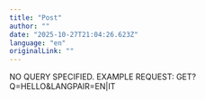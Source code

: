 ```yaml
---
title: "Post"
author: ""
date: "2025-10-27T21:04:26.623Z"
language: "en"
originalLink: ""
---
```


NO QUERY SPECIFIED. EXAMPLE REQUEST: GET?Q=HELLO&LANGPAIR=EN|IT